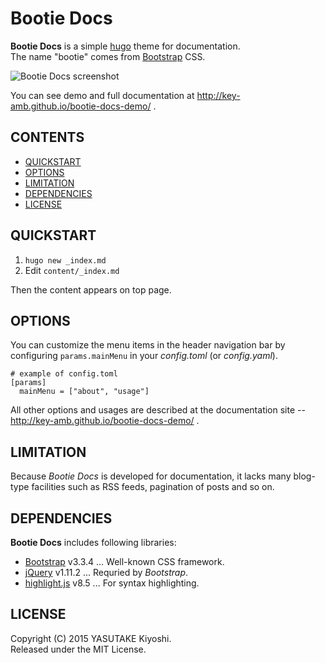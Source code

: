# Bootie Docs

**Bootie Docs** is a simple [hugo](http://gohugo.io/) theme for documentation.  
The name "bootie" comes from [Bootstrap](http://getbootstrap.com/) CSS.

![Bootie Docs screenshot](https://raw.githubusercontent.com/key-amb/hugo-theme-bootie-docs/master/static/images/tn.png)

You can see demo and full documentation at http://key-amb.github.io/bootie-docs-demo/ .

## CONTENTS

* [QUICKSTART](#quickstart)
* [OPTIONS](#options)
* [LIMITATION](#limitation)
* [DEPENDENCIES](#dependencies)
* [LICENSE](#license)

## QUICKSTART

1. `hugo new _index.md`
1. Edit `content/_index.md`

Then the content appears on top page.

## OPTIONS

You can customize the menu items in the header navigation bar by configuring `params.mainMenu` in your _config.toml_ (or _config.yaml_).

```
# example of config.toml
[params]
  mainMenu = ["about", "usage"]
```

All other options and usages are described at the documentation site -- http://key-amb.github.io/bootie-docs-demo/ .

## LIMITATION

Because _Bootie Docs_ is developed for documentation, it lacks many blog-type facilities such as RSS feeds, pagination of posts and so on.

## DEPENDENCIES

**Bootie Docs** includes following libraries:

* [Bootstrap](http://getbootstrap.com/) v3.3.4 ... Well-known CSS framework.
* [jQuery](https://jquery.com/) v1.11.2 ... Requried by _Bootstrap_.
* [highlight.js](https://highlightjs.org/) v8.5 ... For syntax highlighting.

## LICENSE

Copyright (C) 2015 YASUTAKE Kiyoshi.  
Released under the MIT License.

